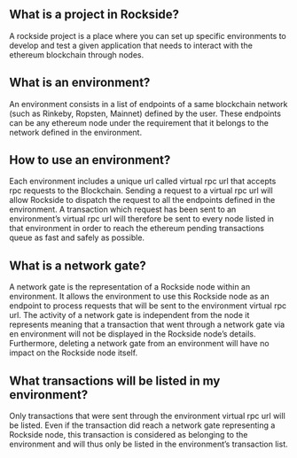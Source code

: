 ## What is a project in Rockside?

A rockside project is a place where you can set up specific environments to develop and test a given application that needs to interact with the ethereum blockchain through nodes.

## What is an environment?

An environment consists in a list of endpoints of a same blockchain network (such as Rinkeby, Ropsten, Mainnet)  defined by the user. These endpoints can be any ethereum node under the requirement that it belongs to the network defined in the environment.

## How to use an environment?

Each environment includes a unique url called virtual rpc url that accepts rpc requests to the Blockchain. Sending a request to a virtual rpc url will allow Rockside to dispatch the request to all the endpoints defined in the environment. A transaction which request has been sent to an environment’s virtual rpc url will therefore be sent to every node listed in that environment in order to reach the ethereum pending transactions queue as fast and safely as possible.

## What is a network gate?

A network gate is the representation of a Rockside node within an environment. It allows the environment to use this Rockside node as an endpoint to process requests that will be sent to the environment virtual rpc url. The activity of a network gate is independent from the node it represents meaning that a transaction that went through a network gate via en environment will not be displayed in the Rockside node’s details. Furthermore, deleting a network gate from an environment will have no impact on the Rockside node itself.

## What transactions will be listed in my environment?

Only transactions that were sent through the environment virtual rpc url will be listed. Even if the transaction did reach a network gate representing a Rockside node, this transaction is considered as belonging to the environment and will thus only be listed in the environment’s transaction list.
